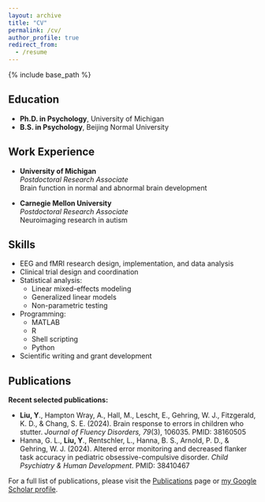 ```yaml
---
layout: archive
title: "CV"
permalink: /cv/
author_profile: true
redirect_from:
  - /resume
---
```


{% include base_path %}

## Education

- **Ph.D. in Psychology**, University of Michigan  
- **B.S. in Psychology**, Beijing Normal University

## Work Experience

- **University of Michigan**  
  _Postdoctoral Research Associate_  
  Brain function in normal and abnormal brain development

- **Carnegie Mellon University**  
  _Postdoctoral Research Associate_  
  Neuroimaging research in autism

## Skills

- EEG and fMRI research design, implementation, and data analysis
- Clinical trial design and coordination
- Statistical analysis:
  - Linear mixed-effects modeling
  - Generalized linear models
  - Non-parametric testing
- Programming:
  - MATLAB
  - R
  - Shell scripting
  - Python
- Scientific writing and grant development

## Publications

**Recent selected publications:**

- **Liu, Y**., Hampton Wray, A., Hall, M., Lescht, E., Gehring, W. J., Fitzgerald, K. D., & Chang, S. E. (2024). Brain response to errors in children who stutter. _Journal of Fluency Disorders, 79_(3), 106035. PMID: 38160505  
- Hanna, G. L., **Liu, Y**., Rentschler, L., Hanna, B. S., Arnold, P. D., & Gehring, W. J. (2024). Altered error monitoring and decreased flanker task accuracy in pediatric obsessive-compulsive disorder. _Child Psychiatry & Human Development_. PMID: 38410467

For a full list of publications, please visit the [Publications](/publications/) page or [my Google Scholar profile](https://scholar.google.com/citations?user=top4fSQAAAAJ&hl=en).